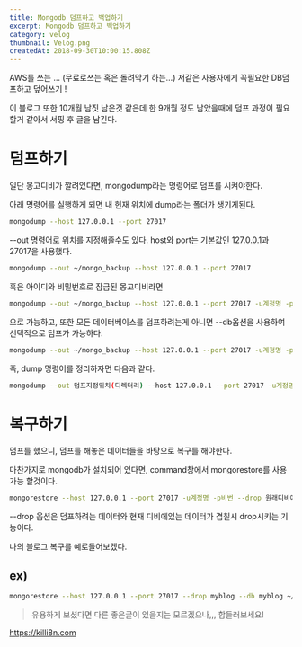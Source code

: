 ```yaml
---
title: Mongodb 덤프하고 백업하기
excerpt: Mongodb 덤프하고 백업하기
category: velog
thumbnail: Velog.png
createdAt: 2018-09-30T10:00:15.808Z
---
```

AWS를 쓰는 ... (무료로쓰는 혹은 돌려막기 하는...) 저같은 사용자에게 꼭필요한 DB덤프하고 덮어쓰기 !

이 블로그 또한 10개월 남짓 남은것 같은데 한 9개월 정도 남았을때에 덤프 과정이 필요할거 같아서 서핑 후 글을 남긴다.

# 덤프하기 

일단 몽고디비가 깔려있다면, mongodump라는 명령어로 덤프를 시켜야한다.

아래 명령어를 실행하게 되면 내 현재 위치에 dump라는 폴더가 생기게된다.

```bash
mongodump --host 127.0.0.1 --port 27017
```

--out 명령어로 위치를 지정해줄수도 있다. host와 port는 기본값인 127.0.0.1과 27017을 사용했다.

```bash
mongodump --out ~/mongo_backup --host 127.0.0.1 --port 27017
```

혹은 아이디와 비밀번호로 잠금된 몽고디비라면

```bash
mongodump --out ~/mongo_backup --host 127.0.0.1 --port 27017 -u계정명 -p계정비번 
```

으로 가능하고, 또한 모든 데이터베이스를 덤프하려는게 아니면 --db옵션을 사용하여 선택적으로 덤프가 가능하다.

```bash
mongodump --out ~/mongo_backup --host 127.0.0.1 --port 27017 -u계정명 -p계정비번 --db 선택적으로 복구하려는 db명
```

즉, dump 명령어를 정리하자면 다음과 같다.

```bash
mongodump --out 덤프지정위치(디렉터리) --host 127.0.0.1 --port 27017 -u계정명 -p계정비번 --db 선택적으로 복구하려는 db명
```

# 복구하기

덤프를 했으니, 덤프를 해놓은 데이터들을 바탕으로 복구를 해야한다.

마찬가지로 mongodb가 설치되어 있다면, command창에서 mongorestore를 사용가능 할것이다.

```bash
mongorestore --host 127.0.0.1 --port 27017 -u계정명 -p비번 --drop 원래디비에서 드랍시킬 디비명 --db 선택적으로 복구하려는 db명 "복구하려는 덤프된 디렉터리 위치"
```

--drop 옵션은 덤프하려는 데이터와 현재 디비에있는 데이터가 겹칠시 drop시키는 기능이다.

나의 블로그 복구를 예로들어보겠다.

## ex)

```bash
mongorestore --host 127.0.0.1 --port 27017 --drop myblog --db myblog ~/mongo_backup
```















> 유용하게 보셨다면 다른 좋은글이 있을지는 모르겠으나,,, 함들러보세요!

https://killi8n.com

